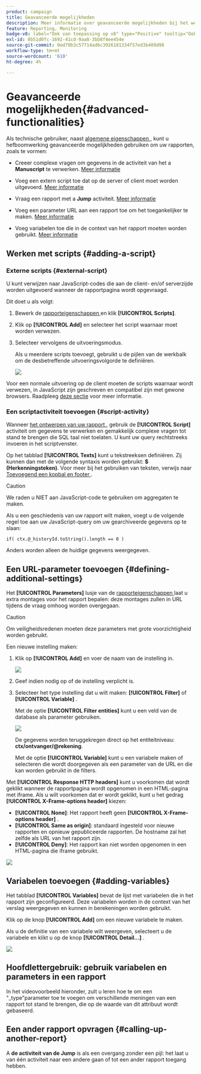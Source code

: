 ```yaml
---
product: campaign
title: Geavanceerde mogelijkheden
description: Meer informatie over geavanceerde mogelijkheden bij het werken met rapporten
feature: Reporting, Monitoring
badge-v8: label="Ook van toepassing op v8" type="Positive" tooltip="Ook van toepassing op campagne v8"
exl-id: 8b51d0fc-1692-41cd-9aa8-3bb8f4ee454e
source-git-commit: 0ed70b3c57714ad6c3926181334f57ed3b409d98
workflow-type: tm+mt
source-wordcount: '610'
ht-degree: 4%

---
```


# Geavanceerde mogelijkheden{#advanced-functionalities}



Als technische gebruiker, naast [ algemene eigenschappen ](../../reporting/using/properties-of-the-report.md), kunt u hefboomwerking geavanceerde mogelijkheden gebruiken om uw rapporten, zoals te vormen:

* Creeer complexe vragen om gegevens in de activiteit van het a **Manuscript** te verwerken. [Meer informatie](#script-activity)

* Voeg een extern script toe dat op de server of client moet worden uitgevoerd. [Meer informatie](#external-script)

* Vraag een rapport met a **Jump** activiteit. [Meer informatie](#calling-up-another-report)

* Voeg een parameter URL aan een rapport toe om het toegankelijker te maken. [Meer informatie](#calling-up-another-report)

* Voeg variabelen toe die in de context van het rapport moeten worden gebruikt. [Meer informatie](#adding-variables)

## Werken met scripts {#adding-a-script}

### Externe scripts {#external-script}

U kunt verwijzen naar JavaScript-codes die aan de client- en/of serverzijde worden uitgevoerd wanneer de rapportpagina wordt opgevraagd.

Dit doet u als volgt:

1. Bewerk de [ rapporteigenschappen ](../../reporting/using/properties-of-the-report.md) en klik **[!UICONTROL Scripts]**.
1. Klik op **[!UICONTROL Add]** en selecteer het script waarnaar moet worden verwezen.
1. Selecteer vervolgens de uitvoeringsmodus.

   Als u meerdere scripts toevoegt, gebruikt u de pijlen van de werkbalk om de desbetreffende uitvoeringsvolgorde te definiëren.

   ![](assets/reporting_custom_js.png)

Voor een normale uitvoering op de client moeten de scripts waarnaar wordt verwezen, in JavaScript zijn geschreven en compatibel zijn met gewone browsers. Raadpleeg [deze sectie](../../web/using/web-forms-answers.md) voor meer informatie.

### Een scriptactiviteit toevoegen {#script-activity}

Wanneer [ het ontwerpen van uw rapport ](../../reporting/using/creating-a-new-report.md#modelizing-the-chart), gebruik de **[!UICONTROL Script]** activiteit om gegevens te verwerken en gemakkelijk complexe vragen tot stand te brengen die SQL taal niet toelaten. U kunt uw query rechtstreeks invoeren in het scriptvenster.

Op het tabblad **[!UICONTROL Texts]** kunt u tekstreeksen definiëren. Zij kunnen dan met de volgende syntaxis worden gebruikt: **$ (Herkenningsteken)**. Voor meer bij het gebruiken van teksten, verwijs naar [ Toevoegend een kopbal en footer ](../../reporting/using/element-layout.md#adding-a-header-and-a-footer).

>[!CAUTION]
>
>We raden u NIET aan JavaScript-code te gebruiken om aggregaten te maken.

Als u een geschiedenis van uw rapport wilt maken, voegt u de volgende regel toe aan uw JavaScript-query om uw gearchiveerde gegevens op te slaan:

```
if( ctx.@_historyId.toString().length == 0 )
```

Anders worden alleen de huidige gegevens weergegeven.

## Een URL-parameter toevoegen {#defining-additional-settings}

Het **[!UICONTROL Parameters]** lusje van de [ rapporteigenschappen ](../../reporting/using/properties-of-the-report.md) laat u extra montages voor het rapport bepalen: deze montages zullen in URL tijdens de vraag omhoog worden overgegaan.

>[!CAUTION]
>
>Om veiligheidsredenen moeten deze parameters met grote voorzichtigheid worden gebruikt.

Een nieuwe instelling maken:

1. Klik op **[!UICONTROL Add]** en voer de naam van de instelling in.

   ![](assets/s_ncs_advuser_report_properties_09a.png)

1. Geef indien nodig op of de instelling verplicht is.

1. Selecteer het type instelling dat u wilt maken: **[!UICONTROL Filter]** of **[!UICONTROL Variable]** .

   Met de optie **[!UICONTROL Filter entities]** kunt u een veld van de database als parameter gebruiken.

   ![](assets/s_ncs_advuser_report_properties_09b.png)

   De gegevens worden teruggekregen direct op het entiteitniveau: **ctx/ontvanger/@rekening**.

   Met de optie **[!UICONTROL Variable]** kunt u een variabele maken of selecteren die wordt doorgegeven als een parameter van de URL en die kan worden gebruikt in de filters.

Met **[!UICONTROL Response HTTP headers]** kunt u voorkomen dat wordt geklikt wanneer de rapportpagina wordt opgenomen in een HTML-pagina met iframe. Als u wilt voorkomen dat er wordt geklikt, kunt u het gedrag **[!UICONTROL X-Frame-options header]** kiezen:

* **[!UICONTROL None]**: Het rapport heeft geen **[!UICONTROL X-Frame-options header]** .
* **[!UICONTROL Same as origin]**: standaard ingesteld voor nieuwe rapporten en opnieuw gepubliceerde rapporten. De hostname zal het zelfde als URL van het rapport zijn.
* **[!UICONTROL Deny]**: Het rapport kan niet worden opgenomen in een HTML-pagina die iframe gebruikt.

![](assets/s_ncs_advuser_report_properties_09c.png)

## Variabelen toevoegen {#adding-variables}

Het tabblad **[!UICONTROL Variables]** bevat de lijst met variabelen die in het rapport zijn geconfigureerd. Deze variabelen worden in de context van het verslag weergegeven en kunnen in berekeningen worden gebruikt.

Klik op de knop **[!UICONTROL Add]** om een nieuwe variabele te maken.

Als u de definitie van een variabele wilt weergeven, selecteert u de variabele en klikt u op de knop **[!UICONTROL Detail...]** .

![](assets/s_ncs_advuser_report_properties_10.png)

## Hoofdlettergebruik: gebruik variabelen en parameters in een rapport

In het videovoorbeeld hieronder, zult u leren hoe te om een &quot;_type&quot;parameter toe te voegen om verschillende meningen van een rapport tot stand te brengen, die op de waarde van dit attribuut wordt gebaseerd.

<!--
![](assets/do-not-localize/how-to-video.png) [Discover this feature in video](https://helpx.adobe.com/campaign/classic/how-to/add-url-parameter-in-acv6.html?playlist=/ccx/v1/collection/product/campaign/classic/segment/business-practitioners/explevel/intermediate/applaunch/how-to-4/collection.ccx.js&ref=helpx.adobe.com)-->


## Een ander rapport opvragen {#calling-up-another-report}

A **de activiteit van de Jump** is als een overgang zonder een pijl: het laat u van één activiteit naar een andere gaan of tot een ander rapport toegang hebben.
